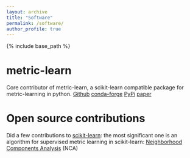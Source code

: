 ```yaml
---
layout: archive
title: "Software"
permalink: /software/
author_profile: true
---
```

{% include base_path %}

metric-learn
=============
Core contributor of metric-learn, a scikit-learn compatible package for metric-learning in python.
[Github](https://github.com/scikit-learn-contrib/metric-learn)  [conda-forge](https://anaconda.org/conda-forge/metric-learn)  [PyPi](https://pypi.org/project/metric-learn/) [paper](https://www.jmlr.org/papers/volume21/19-678/19-678.pdf)

Open source contributions
=========================
Did a few contributions to [scikit-learn](https://scikit-learn.org/stable/): the most significant one is an algorithm for supervised metric learning in scikit-learn: [Neighborhood Components Analysis](https://scikit-learn.org/stable/modules/generated/sklearn.neighbors.NeighborhoodComponentsAnalysis.html) (NCA)